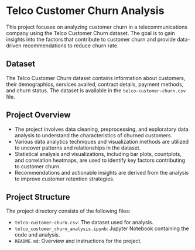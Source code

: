 # Telco Customer Churn Analysis

This project focuses on analyzing customer churn in a telecommunications company using the Telco Customer Churn dataset. The goal is to gain insights into the factors that contribute to customer churn and provide data-driven recommendations to reduce churn rate.

## Dataset

The Telco Customer Churn dataset contains information about customers, their demographics, services availed, contract details, payment methods, and churn status. The dataset is available in the `telco-customer-churn.csv` file.

## Project Overview

- The project involves data cleaning, preprocessing, and exploratory data analysis to understand the characteristics of churned customers.
- Various data analytics techniques and visualization methods are utilized to uncover patterns and relationships in the dataset.
- Statistical analysis and visualizations, including bar plots, countplots, and correlation heatmaps, are used to identify key factors contributing to customer churn.
- Recommendations and actionable insights are derived from the analysis to improve customer retention strategies.

## Project Structure

The project directory consists of the following files:

- `telco-customer-churn.csv`: The dataset used for analysis.
- `telco_customer_churn_analysis.ipynb`: Jupyter Notebook containing the code and analysis.
- `README.md`: Overview and instructions for the project.
